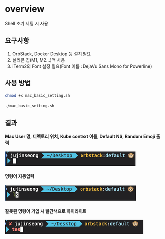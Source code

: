 # overview
Shell 초기 세팅 시 사용

## 요구사항
1. OrbStack, Docker Desktop 등 설치 필요
2. 실리콘 칩(M1, M2...)맥 사용
3. iTerm2의 Font 설정 필요(Font 이름 : DejaVu Sans Mono for Powerline)

## 사용 방법
```bash
chmod +x mac_basic_setting.sh

./mac_basic_setting.sh
```

## 결과
#### Mac User 명, 디렉토리 위치, Kube context 이름, Default NS, Random Emoji 출력

![result_1](../images/result_1.png)

#### 명령어 자동입력

![result_2](../images/result_2.png)

#### 잘못된 명령어 기입 시 빨간색으로 하이라이트

![result_3](../images/result_3.png)